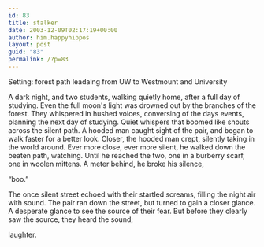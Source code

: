 ```yaml
---
id: 83
title: stalker
date: 2003-12-09T02:17:19+00:00
author: him.happyhippos
layout: post
guid: "83"
permalink: /?p=83
---
```

Setting: forest path leadaing from UW to Westmount and University

A dark night, and two students, walking quietly home, after a full day of studying. Even the full moon's light was drowned out by the branches of the forest. They whispered in hushed voices, conversing of the days events, planning the next day of studying. Quiet whispers that boomed like shouts across the silent path. A hooded man caught sight of the pair, and began to walk faster for a better look. Closer, the hooded man crept, silently taking in the world around. Ever more close, ever more silent, he walked down the beaten path, watching. Until he reached the two, one in a burberry scarf, one in woolen mittens. A meter behind, he broke his silence, 

&#8220;boo.&#8221;

The once silent street echoed with their startled screams, filling the night air with sound. The pair ran down the street, but turned to gain a closer glance. A desperate glance to see the source of their fear. But before they clearly saw the source, they heard the sound;

laughter.
